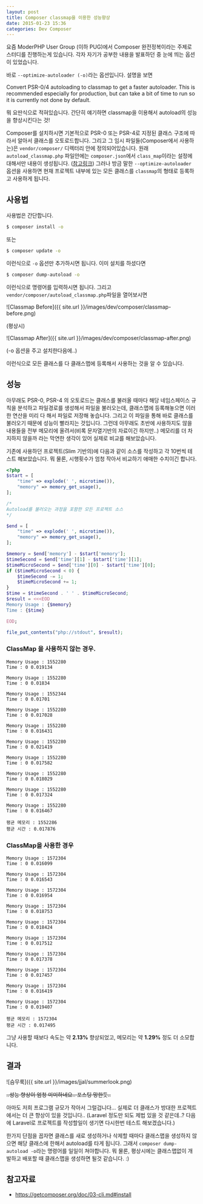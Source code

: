 ```yaml
---
layout: post
title: Composer classmap을 이용한 성능향상
date: 2015-01-23 15:36
categories: Dev Composer
---
```


요즘 ModerPHP User Group (이하 PUG)에서 Composer 완전정복이라는 주제로 스터디를 진행하는게 있습니다. 각자 자기가 공부한 내용을 발표하던 중 눈에 띄는 옵션이 있었습니다.

바로 `--optimize-autoloader (-o)`라는 옵션입니다. 설명을 보면

Convert PSR-0/4 autoloading to classmap to get a faster autoloader. This is recommended especially for production, but can take a bit of time to run so it is currently not done by default.

뭐 요딴식으로 적혀있습니다. 간단히 얘기하면 classmap을 이용해서 autoload의 성능을 향상시킨다는 것!

Composer를 설치하시면 기본적으로 PSR-0 또는 PSR-4로 지정된 클래스 구조에 따라서 알아서 클래스를 오토로드합니다. 그리고 그 임시 파일들(Composer에서 사용하는)은 `vendor/composer/` 디렉터리 안에 정의되어있습니다. 원래 `autoload_classmap.php` 파일안에는 `composer.json`에서 `class_map`이라는 설정에 대해서만 내용이 생성됩니다. ([참고링크](https://getcomposer.org/doc/04-schema.md#classmap)) 그러나 방금 말한 `--optimize-autoloader` 옵션을 사용하면 현재 프로젝트 내부에 있는 모든 클래스를 `classmap`의 형태로 등록하고 사용하게 됩니다.

## 사용법

사용법은 간단합니다.

```bash
$ composer install -o
```

또는

```bash
$ composer update -o
```

이런식으로 `-o` 옵션만 추가하시면 됩니다. 이미 설치를 하셨다면

```bash
$ composer dump-autoload -o
```

이런식으로 명령어를 입력하시면 됩니다. 그리고 `vendor/composer/autoload_classmap.php`파일을 열어보시면

![Classmap Before]({{ site.url }}/images/dev/composer/classmap-before.png)

(평상시)

![Classmap After]({{ site.url }}/images/dev/composer/classmap-after.png)

(-o 옵션을 주고 설치한다음에..)

이런식으로 모든 클래스를 다 클래스맵에 등록해서 사용하는 것을 알 수 있습니다.

## 성능

아무래도 PSR-0, PSR-4 의 오토로드는 클래스를 불러올 때마다 해당 네임스페이스 규칙을 분석하고 파일경로를 생성해서 파일을 불러오는데, 클래스맵에 등록해놓으면 이러한 연산을 미리 다 해서 파일로 저장해 놓습니다. 그리고 이 파일을 통해 바로 클래스를 불러오기 때문에 성능이 빨라지는 것입니다. 그런데 아무래도 초반에 사용하지도 않을 내용들을 전부 메모리에 올려서(비록 문자열기반의 자료이긴 하지만..) 메모리를 더 차지하지 않을까 라는 막연한 생각이 있어 실제로 비교를 해보았습니다.

기존에 사용하던 프로젝트(Slim 기반의)에 다음과 같이 소스를 작성하고 각 10번씩 테스트 해보았습니다. 뭐 물론, 시행횟수가 엄청 작아서 비교하기 애매한 수치이긴 합니다.

```php
<?php
$start = [
    "time" => explode(' ', microtime()),
    "memory" => memory_get_usage(),
];

/*
Autoload를 불러오는 과정을 포함한 모든 프로젝트 소스
*/

$end = [
    "time" => explode(' ', microtime()),
    "memory" => memory_get_usage(),
];

$memory = $end['memory'] - $start['memory'];
$timeSecond = $end['time'][1] - $start['time'][1];
$timeMicroSecond = $end['time'][0] - $start['time'][0];
if ($timeMicroSecond < 0) {
    $timeSecond -= 1;
    $timeMicroSecond += 1;
}
$time = $timeSecond . ' ' . $timeMicroSecond;
$result = <<<EOD
Memory Usage : {$memory}
Time : {$time}

EOD;

file_put_contents("php://stdout", $result);
```

### ClassMap 을 사용하지 않는 경우.

```
Memory Usage : 1552280
Time : 0 0.019134

Memory Usage : 1552280
Time : 0 0.01834

Memory Usage : 1552344
Time : 0 0.01701

Memory Usage : 1552280
Time : 0 0.017028

Memory Usage : 1552280
Time : 0 0.016431

Memory Usage : 1552280
Time : 0 0.021419

Memory Usage : 1552280
Time : 0 0.017582

Memory Usage : 1552280
Time : 0 0.018029

Memory Usage : 1552280
Time : 0 0.017324

Memory Usage : 1552280
Time : 0 0.016467

평균 메모리 : 1552286
평균 시간 : 0.017876
```

### ClassMap을 사용한 경우

```
Memory Usage : 1572304
Time : 0 0.016099

Memory Usage : 1572304
Time : 0 0.016543

Memory Usage : 1572304
Time : 0 0.016954

Memory Usage : 1572304
Time : 0 0.018753

Memory Usage : 1572304
Time : 0 0.018424

Memory Usage : 1572304
Time : 0 0.017512

Memory Usage : 1572304
Time : 0 0.017378

Memory Usage : 1572304
Time : 0 0.017457

Memory Usage : 1572304
Time : 0 0.016419

Memory Usage : 1572304
Time : 0 0.019407

평균 메모리 : 1572304
평균 시간 : 0.017495
```

그냥 사용할 때보다 속도는 약 **2.13%** 향상되었고, 메모리는 약 **1.29%** 정도 더 소모합니다.

## 결과

![슴무룩]({{ site.url }}/images/jjal/summerlook.png)

~~..성능 향상이 엄청 미미하네요.. 포스팅 망한듯..~~

아마도 저희 프로그램 규모가 작아서 그럴겁니다... 실제로 더 클래스가 방대한 프로젝트에서는 더 큰 향상이 있을 것입니다.. (Laravel 정도만 되도 제법 있을 것 같은데..? 다음에 Laravel로 프로젝트를 작성할일이 생기면 다시한번 테스트 해보겠습니다.)

한가지 단점을 꼽자면 클래스를 새로 생성하거나 삭제할 때마다 클래스맵을 생성하지 않으면 해당 클래스에 한해서 autoload를 타게 됩니다. 그래서 `composer dump-autoload -o`라는 명령어를 일일이 쳐야합니다. 뭐 물론, 평상시에는 클래스맵없이 개발하고 배포할 때 클래스맵을 생성하면 될것 같습니다. :)

## 참고자료

- https://getcomposer.org/doc/03-cli.md#install
